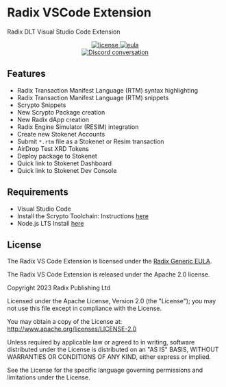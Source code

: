 # Radix VSCode Extension

Radix DLT Visual Studio Code Extension

<p align="center">
  <a href="LICENSE">
    <img src="https://img.shields.io/badge/License-Apache_2.0-blue.svg" alt="license" />
  </a>
  <a href="https://www.radixdlt.com/terms/genericEULA">
    <img src="https://img.shields.io/badge/EULA-red" alt="eula" />
  </a>
  <br/>
  <a href="http://discord.gg/radixdlt">
    <img src="https://img.shields.io/discord/417762285172555786.svg?logo=discord&logoColor=fff&label=Discord&color=7389d8" alt="Discord conversation" />
  </a>
</p>

## Features

- Radix Transaction Manifest Language (RTM) syntax highlighting
- Radix Transaction Manifest Language (RTM) snippets
- Scrypto Snippets
- New Scrypto Package creation
- New Radix dApp creation
- Radix Engine Simulator (RESIM) integration
- Create new Stokenet Accounts
- Submit `*.rtm` file as a Stokenet or Resim transaction
- AirDrop Test XRD Tokens
- Deploy package to Stokenet
- Quick link to Stokenet Dashboard
- Quick link to Stokenet Dev Console

## Requirements

- Visual Studio Code
- Install the Scrypto Toolchain: Instructions [here](https://docs.radixdlt.com/docs/getting-rust-scrypto)
- Node.js LTS Install [here](https://nodejs.org/en/download/)

## License

The Radix VS Code Extension is licensed under the [Radix Generic EULA](https://www.radixdlt.com/terms/genericEULA).

The Radix VS Code Extension is released under the Apache 2.0 license.

Copyright 2023 Radix Publishing Ltd

Licensed under the Apache License, Version 2.0 (the "License"); you may not use this file except in compliance with the License.

You may obtain a copy of the License at: http://www.apache.org/licenses/LICENSE-2.0

Unless required by applicable law or agreed to in writing, software distributed under the License is distributed on an "AS IS" BASIS, WITHOUT WARRANTIES OR CONDITIONS OF ANY KIND, either express or implied.

See the License for the specific language governing permissions and limitations under the License.
